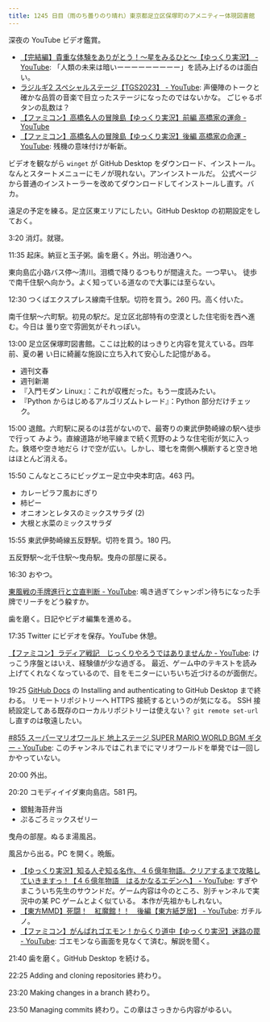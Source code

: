 ```yaml
---
title: 1245 日目（雨のち曇りのり晴れ）東京都足立区保塚町のアメニティー体現図書館
---
```


深夜の YouTube ビデオ鑑賞。

* [【完結編】貴重な体験をありがとう！～星をみるひと～【ゆっくり実況】 - YouTube](https://www.youtube.com/watch?v=FP53S0Yr3ek):
  「人類の未来は暗いーーーーーーーーー」を読み上げるのは面白い。
* [ラジルギ2 スペシャルステージ【TGS2023】 - YouTube](https://www.youtube.com/watch?v=1fAZukfmD98):
  声優陣のトークと確かな品質の音楽で目立ったステージになったのではないかな。
  ごじゃるボタンの乱数は？
* [【ファミコン】高橋名人の冒険島【ゆっくり実況】前編 高橋家の運命 - YouTube](https://www.youtube.com/watch?v=VpEWq4lbM9s)
* [【ファミコン】高橋名人の冒険島【ゆっくり実況】後編 高橋家の命運 - YouTube](https://www.youtube.com/watch?v=0bota5XWwmw):
  残機の意味付けが斬新。

ビデオを観ながら `winget` が GitHub Desktop をダウンロード、インストール。
なんとスタートメニューにモノが現れない。アンインストールだ。
公式ページから普通のインストーラーを改めてダウンロードしてインストールし直す。バカ。

遠足の予定を練る。足立区東エリアにしたい。GitHub Desktop の初期設定をしておく。

3:20 消灯。就寝。

11:35 起床。納豆と玉子粥。歯を磨く。外出。明治通りへ。

東向島広小路バス停～清川。泪橋で降りるつもりが間違えた。一つ早い。
徒歩で南千住駅へ向かう。よく知っている道なので大事には至らない。

12:30 つくばエクスプレス線南千住駅。切符を買う。260 円。高く付いた。

南千住駅～六町駅。初見の駅だ。足立区北部特有の空漠とした住宅街を西へ進む。今日は
曇り空で雰囲気がそれっぽい。
<blockquote class="twitter-tweet"
  data-conversation="none"
  data-media-max-width="480" data-theme="dark" data-align="center">
<a href="https://twitter.com/showa_yojyo/status/1705499645353628098"></a>
</blockquote>

13:00 足立区保塚町図書館。ここは比較的はっきりと内容を覚えている。四年前、夏の暑
い日に綺麗な施設に立ち入れて安心した記憶がある。

* 週刊文春
* 週刊新潮
* 『入門モダン Linux』：これが収穫だった。もう一度読みたい。
* 『Python からはじめるアルゴリズムトレード』：Python 部分だけチェック。

15:00 退館。六町駅に戻るのは芸がないので、最寄りの東武伊勢崎線の駅へ徒歩で行って
みよう。直線道路が地平線まで続く荒野のような住宅街が気に入った。鉄塔や空き地だら
けで空が広い。しかし、環七を南側へ横断すると空き地はほとんど消える。

15:50 こんなところにビッグエー足立中央本町店。463 円。

* カレーピラフ風おにぎり
* 柿ピー
* オニオンとレタスのミックスサラダ (2)
* 大根と水菜のミックスサラダ

15:55 東武伊勢崎線五反野駅。切符を買う。180 円。

五反野駅～北千住駅～曳舟駅。曳舟の部屋に戻る。

16:30 おやつ。

[東風戦の手牌進行と立直判断 - YouTube](https://www.youtube.com/watch?v=1hfQgJ1ODG4):
鳴き過ぎてシャンポン待ちになった手牌でリーチをどう躱すか。

歯を磨く。日記やビデオ編集を進める。

17:35 Twitter にビデオを保存。YouTube 休憩。

[【ファミコン】ラディア戦記　じっくりやろうではありませんか - YouTube](https://www.youtube.com/watch?v=AJt0GXQLuD4):
けっこう序盤とはいえ、経験値が少な過ぎる。
最近、ゲーム中のテキストを読み上げてくれなくなっているので、目をモニターにいちいち近づけるのが面倒だ。

19:25 [GitHub Docs] の Installing and authenticating to GitHub Desktop まで終わる。
リモートリポジトリーへ HTTPS 接続するというのが気になる。
SSH 接続設定してある既存のローカルリポジトリーは使えない？
`git remote set-url` し直すのは敬遠したい。

[#855 スーパーマリオワールド 地上ステージ SUPER MARIO WORLD BGM ギター - YouTube](https://www.youtube.com/watch?v=jMSp1WlDjgY):
このチャンネルではこれまでにマリオワールドを単発では一回しかやっていない。

20:00 外出。

20:20 コモディイイダ東向島店。581 円。

* 銀鮭海苔弁当
* ぷるごろミックスゼリー

曳舟の部屋。ぬるま湯風呂。

風呂から出る。PC を開く。晩飯。

* [【ゆっくり実況】知る人ぞ知る名作、４６億年物語。クリアするまで攻略していきますっ！【４６億年物語　はるかなるエデンへ】 - YouTube](https://www.youtube.com/watch?v=T_jN-JTnVfw):
  すぎやまこういち先生のサウンドだ。ゲーム内容は今のところ、別チャンネルで実況中の某 PC ゲームとよく似ている。
  本作が先祖かもしれない。
* [【東方MMD】死闘！　紅魔館！！　後編【東方紙芝居】 - YouTube](https://www.youtube.com/watch?v=ayL5jY1PFrs):
  ガチルノ。
* [【ファミコン】がんばれゴエモン！からくり道中【ゆっくり実況】迷路の罠 - YouTube](https://www.youtube.com/watch?v=n3moBnI69jU):
  ゴエモンなら画面を見なくて済む。解説を聞く。

21:40 歯を磨く。GitHub Desktop を続ける。

22:25 Adding and cloning repositories 終わり。

23:20 Making changes in a branch 終わり。

23:50 Managing commits 終わり。この章はさっきから内容がゆるい。

[GitHub Docs]: https://docs.github.com/en
